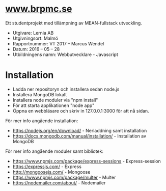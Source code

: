 # www.brpmc.se

Ett studentprojekt med tillämpning av MEAN-fullstack utveckling.

  - Utgivare: Lernia AB
  - Utgivningsort: Malmö
  - Rapportnummer: VT 2017 – Marcus Wendel
  - Datum: 2016 – 05 – 28
  - Utbildningens namn: Webbutvecklare - Javascript
  

# Installation

  - Ladda ner repositoryn och installera sedan node.js
  - Installera MongoDB lokalt
  - Installera node moduler via "npm install"
  - För att starta applikationen "node app"
  - Öppna en webbläsare och skriv in 127.0.0.1:3000 för att nå sidan.


För mer info angående installation:
  - https://nodejs.org/en/download/ - Nerladdning samt installation
  - https://docs.mongodb.com/manual/installation/ - Installation av MongoDB  
 
För mer info angående moduler samt bibliotek:
  - https://www.npmjs.com/package/express-sessions - Express-session
  - https://expressjs.com/ - Express  
  - http://mongoosejs.com/ - Mongoose
  - https://www.npmjs.com/package/multer - Multer  
  - https://nodemailer.com/about/ - Nodemailer
